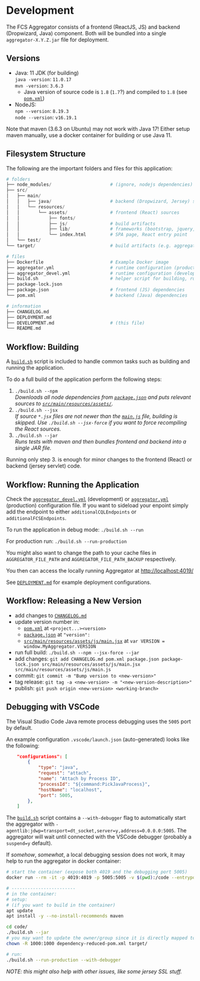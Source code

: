 # Development

The FCS Aggregator consists of a frontend (ReactJS, JS) and backend (Dropwizard, Java) component. Both will be bundled into a single `aggregator-X.Y.Z.jar` file for deployment.

## Versions

- Java: 11 JDK (for building)  
  `java -version`: `11.0.17`  
  `mvn -version`: `3.6.3`
  - Java version of source code is `1.8` (`1.7`?) and compiled to `1.8` (see [`pom.xml`](pom.xml))
- NodeJS:  
  `npm --version`: `8.19.3`  
  `node --version`: `v16.19.1`

Note that maven (3.6.3 on Ubuntu) may not work with Java 17! Either setup maven manually, use a docker container for building or use Java 11.

## Filesystem Structure

The following are the important folders and files for this application:

```python
# folders
├── node_modules/                      # (ignore, nodejs dependencies)
├── src/
│   ├── main/
│   │   ├── java/                      # backend (Dropwizard, Jersey) sources
│   │   └── resources/
│   │       └── assets/                # frontend (React) sources
│   │           ├── fonts/
│   │           ├── js/                # build artifacts
│   │           ├── lib/               # frameworks (bootstrap, jquery, react)
│   │           └── index.html         # SPA page, React entry point
│   └── test/
└── target/                            # build artifacts (e.g. aggregator-X.Y.Z.jar)

# files
├── Dockerfile                         # Example Docker image
├── aggregator.yml                     # runtime configuration (production use)
├── aggregator_devel.yml               # runtime configuration (development use)
├── build.sh                           # helper script for building, running etc.
├── package-lock.json
├── package.json                       # frontend (JS) dependencies
└── pom.xml                            # backend (Java) dependencies

# information
├── CHANGELOG.md
├── DEPLOYMENT.md
├── DEVELOPMENT.md                     # (this file)
└── README.md
```

## Workflow: Building

A [`build.sh`](build.sh) script is included to handle common tasks such as building and running the application.

To do a full build of the application perform the following steps:
1. `./build.sh --npm`  
   _Downloads all node dependencies from [`package.json`](package.json) and puts relevant sources to [`src/main/resources/assets/`](src/main/resources/assets/)._
2. `./build.sh --jsx`  
   _If source `*.jsx` files are not newer than the [`main.js`](src/main/resources/assets/js/main.js) file, building is skipped. Use `./build.sh --jsx-force` if you want to force recompiling the React sources._
3. `./build.sh --jar`  
   _Runs tests with maven and then bundles frontend and backend into a single JAR file._

Running only step 3. is enough for minor changes to the frontend (React) or backend (jersey servlet) code.

## Workflow: Running the Application

Check the [`aggregator_devel.yml`](aggregator_devel.yml) (development) or [`aggregator.yml`](aggregator.yml) (production) configuration file. If you want to sideload your enpoint simply add the endpoint to either `additionalCQLEndpoints` or `additionalFCSEndpoints`.

To run the application in debug mode:
`./build.sh --run`

For production run:
`./build.sh --run-production`

You might also want to change the path to your cache files in `AGGREGATOR_FILE_PATH` and `AGGREGATOR_FILE_PATH_BACKUP` respectively.

You then can access the locally running Aggregator at [http://localhost:4019/](http://localhost:4019/)

See [`DEPLOYMENT.md`](DEPLOYMENT.md) for example deployment configurations.

## Workflow: Releasing a New Version

- add changes to [`CHANGELOG.md`](CHANGELOG.md)
- update version number in:
  - [`pom.xml`](pom.xml) at `<project...><version>`
  - [`package.json`](package.json) at `"version":`
  - [`src/main/resources/assets/js/main.jsx`](src/main/resources/assets/js/main.jsx) at `var VERSION = window.MyAggregator.VERSION`
- run full build: `./build.sh --npm --jsx-force --jar`
- add changes: `git add CHANGELOG.md pom.xml package.json package-lock.json src/main/resources/assets/js/main.jsx src/main/resources/assets/js/main.js`
- commit: `git commit -m "Bump version to <new-version>"`
- tag release: `git tag -a <new-version> -m "<new-version-description>"`
- publish: `git push origin <new-version> <working-branch>`

## Debugging with VSCode

The Visual Studio Code Java remote process debugging uses the `5005` port by default.

An example configuration `.vscode/launch.json` (auto-generated) looks like the following:
```json
    "configurations": [
        {
            "type": "java",
            "request": "attach",
            "name": "Attach by Process ID",
            "processId": "${command:PickJavaProcess}",
            "hostName": "localhost",
            "port": 5005,
        },
    ]
```

The [`build.sh`](build.sh) script contains a `--with-debugger` flag to automatically start the aggregator with `-agentlib:jdwp=transport=dt_socket,server=y,address=0.0.0.0:5005`. The aggregator will wait until connected with the VSCode debugger (probably a `suspend=y` default).

If _somehow_, _somewhat_, a local debugging session does not work, it may help to run the aggregator in docker container:
```bash
# start the container (expose both 4019 and the debugging port 5005)
docker run --rm -it -p 4019:4019 -p 5005:5005 -v $(pwd):/code --entrypoint bash eclipse-temurin:11-jdk-jammy

# ------------------------
# in the container:
# setup:
# (if you want to build in the container)
apt update
apt install -y --no-install-recommends maven

cd code/
./build.sh --jar
# you may want to update the owner/group since it is directly mapped to the host
chown -R 1000:1000 dependency-reduced-pom.xml target/

# run:
./build.sh --run-production --with-debugger
```
_NOTE: this might also help with other issues, like some jersey SSL stuff._
